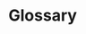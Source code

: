 <script setup>

import { data as glossary } from '../data/glossary.data.js'

const terms = Object.keys(glossary).sort()

function generateId(str) {
  return str
    .toLowerCase()
    .replace(/\s+/g, '-')
    .replace(/[^a-z0-9-]/g, '');
}

</script>

# Glossary

<template v-for="term in terms">

<h2 :id="generateId(term)">{{ term }}</h2>

<p>{{ glossary[term] }}</p>

</template>
